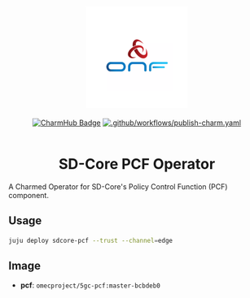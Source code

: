 <div align="center">
  <img src="./icon.svg" alt="ONF Icon" width="200" height="200">
</div>
<br/>
<div align="center">
  <a href="https://charmhub.io/sdcore-pcf"><img src="https://charmhub.io/sdcore-pcf/badge.svg" alt="CharmHub Badge"></a>
  <a href="https://github.com/canonical/sdcore-pcf-operator/actions/workflows/publish-charm.yaml">
    <img src="https://github.com/canonical/sdcore-pcf-operator/actions/workflows/publish-charm.yaml/badge.svg?branch=main" alt=".github/workflows/publish-charm.yaml">
  </a>
  <br/>
  <br/>
  <h1>SD-Core PCF Operator</h1>
</div>

A Charmed Operator for SD-Core's Policy Control Function (PCF) component. 

## Usage

```bash
juju deploy sdcore-pcf --trust --channel=edge
```

## Image

- **pcf**: `omecproject/5gc-pcf:master-bcbdeb0`
